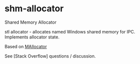 shm-allocator
=============

Shared Memory Allocator

stl allocator - allocates named Windows shared memory for IPC. Implements allocator state.

Based on [MAllocator](http://blogs.msdn.com/b/vcblog/archive/2008/08/28/the-mallocator.aspx)

See [Stack Overflow] questions / discussion.
